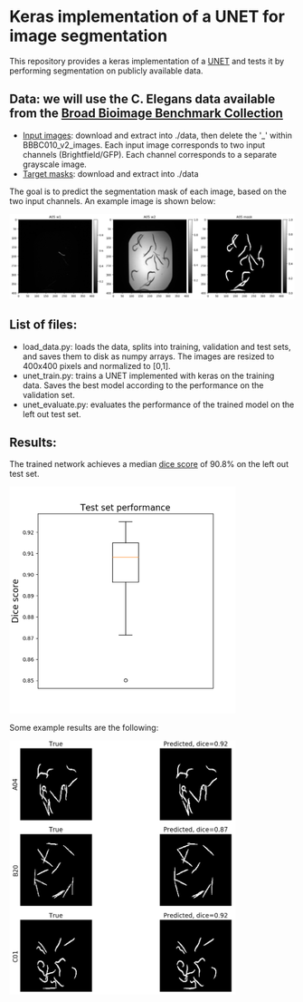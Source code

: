 
# Keras implementation of a UNET for image segmentation

This repository provides a keras implementation of a [UNET](https://arxiv.org/abs/1505.04597) and tests it by performing segmentation on publicly available data.

## Data: we will use the C. Elegans data available from the [Broad Bioimage Benchmark Collection](http://localhost:8888/tree/Documents/PhD/Py_files/github_repos/keras_UNET_segmentation)

- [Input images](https://data.broadinstitute.org/bbbc/BBBC010/BBBC010_v2_images.zip): download and extract into ./data, then delete the '\_' within BBBC010_v2_images. Each input image corresponds to two input channels (Brightfield/GFP). Each channel corresponds to a separate grayscale image.
- [Target masks](https://data.broadinstitute.org/bbbc/BBBC010/BBBC010_v1_foreground.zip): download and extract into ./data

The goal is to predict the segmentation mask of each image, based on the two input channels. An example image is shown below:

![demo image](./example_image.png)

## List of files:
- load_data.py: loads the data, splits into training, validation and test sets, and saves them to disk as numpy arrays. The images are resized to 400x400 pixels and normalized to [0,1].
- unet_train.py: trains a UNET implemented with keras on the training data. Saves the best model according to the performance on the validation set.
- unet_evaluate.py: evaluates the performance of the trained model on the left out test set.

## Results:

The trained network achieves a median [dice score](https://en.wikipedia.org/wiki/S%C3%B8rensen%E2%80%93Dice_coefficient) of 90.8% on the left out test set.

<img src="./test_set_dice.png" alt="dice" width="400"/>

Some example results are the following:

<img src="./test_set_predictions_cropped.png" alt="dice" width="400"/>

